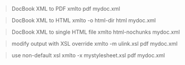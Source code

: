 > DocBook XML to PDF
xmlto pdf mydoc.xml

> DocBook XML to HTML
xmlto -o html-dir html mydoc.xml

> DocBook XML to single HTML file
xmlto html-nochunks mydoc.xml

> modify output with XSL override
xmlto -m ulink.xsl pdf mydoc.xml

> use non-default xsl
xmlto -x mystylesheet.xsl pdf mydoc.xml
